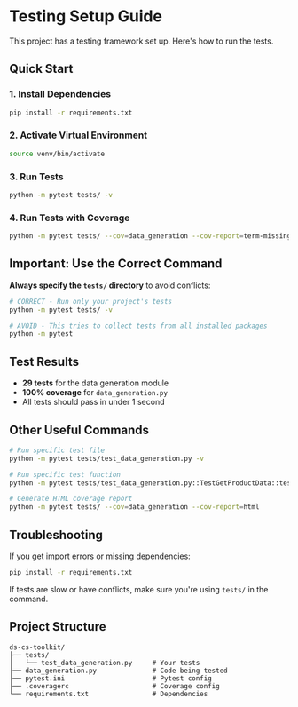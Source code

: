 # Testing Setup Guide

This project has a testing framework set up. Here's how to run the tests.

## Quick Start

### 1. Install Dependencies
```bash
pip install -r requirements.txt
```

### 2. Activate Virtual Environment
```bash
source venv/bin/activate
```

### 3. Run Tests
```bash
python -m pytest tests/ -v
```

### 4. Run Tests with Coverage
```bash
python -m pytest tests/ --cov=data_generation --cov-report=term-missing
```

## Important: Use the Correct Command

**Always specify the `tests/` directory** to avoid conflicts:

```bash
# CORRECT - Run only your project's tests
python -m pytest tests/ -v

# AVOID - This tries to collect tests from all installed packages
python -m pytest
```

## Test Results

- **29 tests** for the data generation module
- **100% coverage** for `data_generation.py`
- All tests should pass in under 1 second

## Other Useful Commands

```bash
# Run specific test file
python -m pytest tests/test_data_generation.py -v

# Run specific test function
python -m pytest tests/test_data_generation.py::TestGetProductData::test_returns_expected_structure -v

# Generate HTML coverage report
python -m pytest tests/ --cov=data_generation --cov-report=html
```

## Troubleshooting

If you get import errors or missing dependencies:
```bash
pip install -r requirements.txt
```

If tests are slow or have conflicts, make sure you're using `tests/` in the command.

## Project Structure

```
ds-cs-toolkit/
├── tests/
│   └── test_data_generation.py     # Your tests
├── data_generation.py              # Code being tested
├── pytest.ini                      # Pytest config
├── .coveragerc                     # Coverage config
└── requirements.txt                # Dependencies
```

